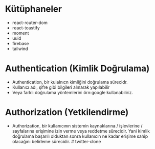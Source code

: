 # Kütüphaneler

- react-router-dom
- react-toastify
- moment
- uuid
- firebase
- tailwind

# Authentication (Kimlik Doğrulama)

- Authentication, bir kulalnıcn kimliğini doğrulama sürecidr.
- Kullanıcı adı, şifre gibi bilgileri alınarak yapılabilir
- Veya farklı doğrulama yöntemlerini örn:google kullanabiliriz.

# Authorization (Yetkilendirme)

- Authorization, bir kullanıcının sistemin kaynaklarına / işlevlerine / sayfalarına erişimine izin verme veya reddetme sürecidir. Yani kimlik doğrulama başarılı olduktan sonra kullanıcın ne kadar erişime sahip olacağını belirleme sürecidir.
#   t w i t t e r - c l o n e  
 